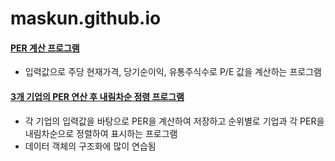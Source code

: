 # maskun.github.io

#### [PER 계산 프로그램](https://github.com/MASKUN2/maskun.github.io/blob/master/src/pakage2/PerCalculator.java)
- 입력값으로 주당 현재가격, 당기순이익, 유통주식수로 P/E 값을 계산하는 프로그램


#### [3개 기업의 PER 연산 후 내림차순 정령 프로그램](https://github.com/MASKUN2/maskun.github.io/commit/1bcbc65308b3cf0287bca39c6cffe17c942da364#diff-38aafa48f34fbb6eb6f0c0e1e743fc4705f0f9edbf4c8615f8d2263dcdb2b42d)
- 각 기업의 입력값을 바탕으로 PER을 계산하여 저장하고 순위별로 기업과 각 PER을 내림차순으로 정렬하여 표시하는 프로그램
- 데이터 객체의 구조화에 많이 연습됨
